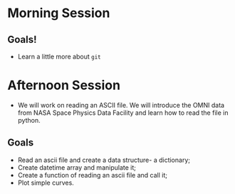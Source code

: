 # Morning Session
## Goals!

- Learn a little more about `git`

# Afternoon Session
- We will work on reading an ASCII file. We will introduce the OMNI data from NASA Space Physics Data Facility and learn how to read the file in python. 

## Goals
- Read an ascii file and create a data structure- a dictionary;
- Create datetime array and manipulate it;
- Create a function of reading an ascii file and call it; 
- Plot simple curves.


 
